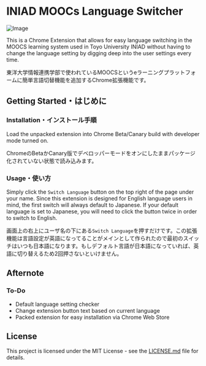 # INIAD MOOCs Language Switcher
![Image](https://i.imgur.com/2hOK9Nj.png)

This is a Chrome Extension that allows for easy language switching in the MOOCS learning system used in Toyo University INIAD without having to change the language setting by digging deep into the user settings every time.

東洋大学情報連携学部で使われているMOOCSというeラーニングプラットフォームに簡単言語切替機能を追加するChrome拡張機能です。
## Getting Started・はじめに
### Installation・インストール手順
Load the unpacked extension into Chrome Beta/Canary build with developer mode turned on.

ChromeのBetaかCanary版でデベロッパーモードをオンにしたままパッケージ化されていない状態で読み込みます。
### Usage・使い方
Simply click the `Switch Language` button on the top right of the page under your name. Since this extension is designed for English language users in mind, the first switch will always default to Japanese. If your default language is set to Japanese, you will need to click the button twice in order to switch to English.

画面上の右上にユーザ名の下にある`Switch Language`を押すだけです。この拡張機能は言語設定が英語になってることがメインとして作られたので最初のスイッチはいつも日本語になります。もしデフォルト言語が日本語になっていれば、英語に切り替えるため2回押さないといけません。
## Afternote
### To-Do
 - Default language setting checker
 - Change extension button text based on current language
 - Packed extension for easy installation via Chrome Web Store
## License
This project is licensed under the MIT License - see the [LICENSE.md](LICENSE.md) file for details.
